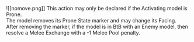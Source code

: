 ![[nomove.png]]
This action may only be declared if the Activating model is Prone.  
The model removes its Prone State marker and may change its Facing.  
After removing the marker, if the model is in BtB with an Enemy model, then resolve a Melee Exchange with a -1 Melee Pool penalty.